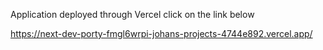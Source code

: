 Application deployed through Vercel click on the link below

https://next-dev-porty-fmgl6wrpi-johans-projects-4744e892.vercel.app/ 
